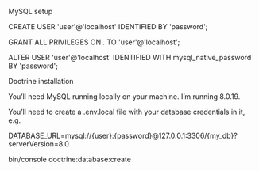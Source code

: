 MySQL setup

CREATE USER 'user'@'localhost' IDENTIFIED BY 'password';

GRANT ALL PRIVILEGES ON *.* TO 'user'@'localhost';

ALTER USER 'user'@'localhost' IDENTIFIED WITH mysql_native_password BY 'password';


Doctrine installation

You’ll need MySQL running locally on your machine. I’m running 8.0.19. 

You’ll need to create a .env.local file with your database credentials in it, e.g.

DATABASE_URL=mysql://{user}:{password}@127.0.0.1:3306/{my_db}?serverVersion=8.0

bin/console doctrine:database:create

